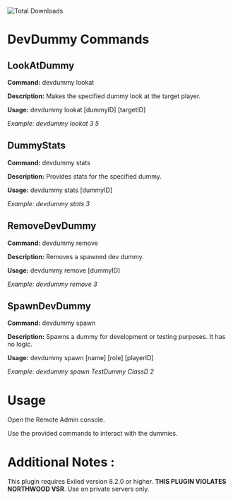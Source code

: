 ![Total Downloads](https://img.shields.io/github/downloads/NotIntense/TestingDummies/total)

# DevDummy Commands

## LookAtDummy

**Command:** devdummy lookat

**Description:** Makes the specified dummy look at the target player.

**Usage:** devdummy lookat [dummyID] [targetID]

*Example: devdummy lookat 3 5*

## DummyStats

**Command:** devdummy stats

**Description:** Provides stats for the specified dummy.

**Usage:** devdummy stats [dummyID]

*Example: devdummy stats 3*

## RemoveDevDummy

**Command:** devdummy remove

**Description:** Removes a spawned dev dummy.

**Usage:** devdummy remove [dummyID]

*Example: devdummy remove 3*

## SpawnDevDummy

**Command:** devdummy spawn

**Description:** Spawns a dummy for development or testing purposes. It has no logic.

**Usage:** devdummy spawn [name] [role] [playerID]

*Example: devdummy spawn TestDummy ClassD 2*

# Usage

Open the Remote Admin console.

Use the provided commands to interact with the dummies.

# Additional Notes : 

This plugin requires Exiled version 8.2.0 or higher.
**THIS PLUGIN VIOLATES NORTHWOOD VSR**. Use on private servers only.
